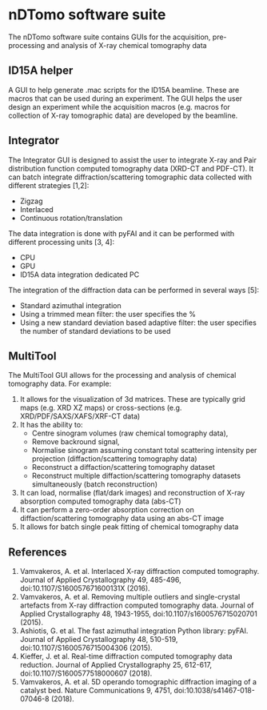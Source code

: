 nDTomo software suite
===========
The nDTomo software suite contains GUIs for the acquisition, pre-processing and analysis of X-ray chemical tomography data

ID15A helper
-------------
A GUI to help generate .mac scripts for the ID15A beamline. These are macros that can be used during an experiment. 
The GUI helps the user design an experiment while the acquisition macros (e.g. macros for collection of X-ray tomographic data) are developed by the beamline.

Integrator
-------------
The Integrator GUI is designed to assist the user to integrate X-ray and Pair distribution function computed tomography data (XRD-CT and PDF-CT).
It can batch integrate diffraction/scattering tomographic data collected with different strategies [1,2]:
* Zigzag
* Interlaced
* Continuous rotation/translation

The data integration is done with pyFAI and it can be performed with different processing units [3, 4]:
* CPU
* GPU
* ID15A data integration dedicated PC

The integration of the diffraction data can be performed in several ways [5]:
* Standard azimuthal integration
* Using a trimmed mean filter: the user specifies the %
* Using a new standard deviation based adaptive filter: the user specifies the number of standard deviations to be used

MultiTool
-------------
The MultiTool GUI allows for the processing and analysis of chemical tomography data. For example:
1. It allows for the visualization of 3d matrices. These are typically grid maps (e.g. XRD XZ maps) or cross-sections (e.g. XRD/PDF/SAXS/XAFS/XRF-CT data) 
2. It has the ability to:
	* Centre sinogram volumes (raw chemical tomography data), 
	* Remove backround signal,
	* Normalise sinogram assuming constant total scattering intensity per projection (diffaction/scattering tomography data)
	* Reconstruct a diffaction/scattering tomography dataset
	* Reconstruct multiple diffaction/scattering tomography datasets simultaneously (batch reconstruction)
3. It can load, normalise (flat/dark images) and reconstruction of X-ray absorption computed tomography data (abs-CT)
4. It can perform a zero-order absorption correction on diffaction/scattering tomography data using an abs-CT image
5. It allows for batch single peak fitting of chemical tomography data

References
-------------
1. Vamvakeros, A. et al. Interlaced X-ray diffraction computed tomography. Journal of Applied Crystallography 49, 485-496, doi:10.1107/S160057671600131X (2016).
2. Vamvakeros, A. et al. Removing multiple outliers and single-crystal artefacts from X-ray diffraction computed tomography data. Journal of Applied Crystallography 48, 1943-1955, doi:10.1107/s1600576715020701 (2015).
3. Ashiotis, G. et al. The fast azimuthal integration Python library: pyFAI. Journal of Applied Crystallography 48, 510-519, doi:10.1107/S1600576715004306 (2015).
4. Kieffer, J. et al. Real-time diffraction computed tomography data reduction. Journal of Applied Crystallography 25, 612-617, doi:10.1107/S1600577518000607 (2018).
5. Vamvakeros, A. et al. 5D operando tomographic diffraction imaging of a catalyst bed. Nature Communications 9, 4751, doi:10.1038/s41467-018-07046-8 (2018).
